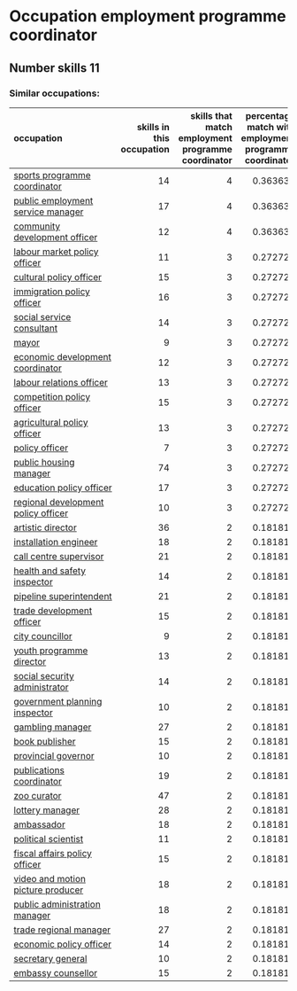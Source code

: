 # Occupation employment programme coordinator
## Number skills 11
### Similar occupations:
| occupation                                                                    |   skills in this occupation |   skills that match employment programme coordinator |   percentage match with employment programme coordinator |   skills not in employment programme coordinator |
|:------------------------------------------------------------------------------|----------------------------:|-----------------------------------------------------:|---------------------------------------------------------:|-------------------------------------------------:|
| [sports programme coordinator](sports_programme_coordinator.md)               |                          14 |                                                    4 |                                                 0.363636 |                                               10 |
| [public employment service manager](public_employment_service_manager.md)     |                          17 |                                                    4 |                                                 0.363636 |                                               13 |
| [community development officer](community_development_officer.md)             |                          12 |                                                    4 |                                                 0.363636 |                                                8 |
| [labour market policy officer](labour_market_policy_officer.md)               |                          11 |                                                    3 |                                                 0.272727 |                                                8 |
| [cultural policy officer](cultural_policy_officer.md)                         |                          15 |                                                    3 |                                                 0.272727 |                                               12 |
| [immigration policy officer](immigration_policy_officer.md)                   |                          16 |                                                    3 |                                                 0.272727 |                                               13 |
| [social service consultant](social_service_consultant.md)                     |                          14 |                                                    3 |                                                 0.272727 |                                               11 |
| [mayor](mayor.md)                                                             |                           9 |                                                    3 |                                                 0.272727 |                                                6 |
| [economic development coordinator](economic_development_coordinator.md)       |                          12 |                                                    3 |                                                 0.272727 |                                                9 |
| [labour relations officer](labour_relations_officer.md)                       |                          13 |                                                    3 |                                                 0.272727 |                                               10 |
| [competition policy officer](competition_policy_officer.md)                   |                          15 |                                                    3 |                                                 0.272727 |                                               12 |
| [agricultural policy officer](agricultural_policy_officer.md)                 |                          13 |                                                    3 |                                                 0.272727 |                                               10 |
| [policy officer](policy_officer.md)                                           |                           7 |                                                    3 |                                                 0.272727 |                                                4 |
| [public housing manager](public_housing_manager.md)                           |                          74 |                                                    3 |                                                 0.272727 |                                               71 |
| [education policy officer](education_policy_officer.md)                       |                          17 |                                                    3 |                                                 0.272727 |                                               14 |
| [regional development policy officer](regional_development_policy_officer.md) |                          10 |                                                    3 |                                                 0.272727 |                                                7 |
| [artistic director](artistic_director.md)                                     |                          36 |                                                    2 |                                                 0.181818 |                                               34 |
| [installation engineer](installation_engineer.md)                             |                          18 |                                                    2 |                                                 0.181818 |                                               16 |
| [call centre supervisor](call_centre_supervisor.md)                           |                          21 |                                                    2 |                                                 0.181818 |                                               19 |
| [health and safety inspector](health_and_safety_inspector.md)                 |                          14 |                                                    2 |                                                 0.181818 |                                               12 |
| [pipeline superintendent](pipeline superintendent.md)                         |                          21 |                                                    2 |                                                 0.181818 |                                               19 |
| [trade development officer](trade_development_officer.md)                     |                          15 |                                                    2 |                                                 0.181818 |                                               13 |
| [city councillor](city_councillor.md)                                         |                           9 |                                                    2 |                                                 0.181818 |                                                7 |
| [youth programme director](youth_programme_director.md)                       |                          13 |                                                    2 |                                                 0.181818 |                                               11 |
| [social security administrator](social_security_administrator.md)             |                          14 |                                                    2 |                                                 0.181818 |                                               12 |
| [government planning inspector](government_planning_inspector.md)             |                          10 |                                                    2 |                                                 0.181818 |                                                8 |
| [gambling manager](gambling_manager.md)                                       |                          27 |                                                    2 |                                                 0.181818 |                                               25 |
| [book publisher](book_publisher.md)                                           |                          15 |                                                    2 |                                                 0.181818 |                                               13 |
| [provincial governor](provincial_governor.md)                                 |                          10 |                                                    2 |                                                 0.181818 |                                                8 |
| [publications coordinator](publications_coordinator.md)                       |                          19 |                                                    2 |                                                 0.181818 |                                               17 |
| [zoo curator](zoo_curator.md)                                                 |                          47 |                                                    2 |                                                 0.181818 |                                               45 |
| [lottery manager](lottery_manager.md)                                         |                          28 |                                                    2 |                                                 0.181818 |                                               26 |
| [ambassador](ambassador.md)                                                   |                          18 |                                                    2 |                                                 0.181818 |                                               16 |
| [political scientist](political_scientist.md)                                 |                          11 |                                                    2 |                                                 0.181818 |                                                9 |
| [fiscal affairs policy officer](fiscal_affairs_policy_officer.md)             |                          15 |                                                    2 |                                                 0.181818 |                                               13 |
| [video and motion picture producer](video_and_motion_picture_producer.md)     |                          18 |                                                    2 |                                                 0.181818 |                                               16 |
| [public administration manager](public_administration_manager.md)             |                          18 |                                                    2 |                                                 0.181818 |                                               16 |
| [trade regional manager](trade_regional_manager.md)                           |                          27 |                                                    2 |                                                 0.181818 |                                               25 |
| [economic policy officer](economic_policy_officer.md)                         |                          14 |                                                    2 |                                                 0.181818 |                                               12 |
| [secretary general](secretary_general.md)                                     |                          10 |                                                    2 |                                                 0.181818 |                                                8 |
| [embassy counsellor](embassy_counsellor.md)                                   |                          15 |                                                    2 |                                                 0.181818 |                                               13 |
